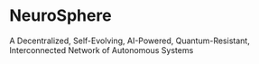 # NeuroSphere
A Decentralized, Self-Evolving, AI-Powered, Quantum-Resistant, Interconnected Network of Autonomous Systems
